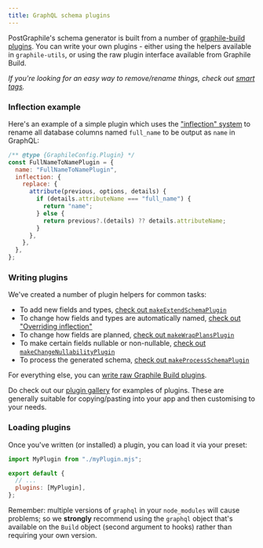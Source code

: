 ```yaml
---
title: GraphQL schema plugins
---
```


PostGraphile's schema generator is built from a number of
[graphile-build plugins](https://build.graphile.org/graphile-build/5/plugins/). You can
write your own plugins - either using the helpers available in `graphile-utils`,
or using the raw plugin interface available from Graphile Build.

_If you're looking for an easy way to remove/rename things, check out
[smart tags](./smart-tags)._

### Inflection example

Here's an example of a simple plugin which uses the ["inflection"
system](./inflection) to rename all database columns named `full_name` to be
output as `name` in GraphQL:

```js
/** @type {GraphileConfig.Plugin} */
const FullNameToNamePlugin = {
  name: "FullNameToNamePlugin",
  inflection: {
    replace: {
      attribute(previous, options, details) {
        if (details.attributeName === "full_name") {
          return "name";
        } else {
          return previous?.(details) ?? details.attributeName;
        }
      },
    },
  },
};
```

### Writing plugins

We've created a number of plugin helpers for common tasks:

- To add new fields and types,
  [check out `makeExtendSchemaPlugin`](./make-extend-schema-plugin)
- To change how fields and types are automatically named,
  [check out "Overriding inflection"](./inflection#overriding-inflection)
- To change how fields are planned,
  [check out `makeWrapPlansPlugin`](./make-wrap-plans-plugin)
- To make certain fields nullable or non-nullable,
  [check out `makeChangeNullabilityPlugin`](./make-change-nullability-plugin)
- To process the generated schema,
  [check out `makeProcessSchemaPlugin`](./make-process-schema-plugin)

For everything else, you can
[write raw Graphile Build plugins](./extending-raw).

Do check out our [plugin gallery](./plugin-gallery) for examples of plugins.
These are generally suitable for copying/pasting into your app and then
customising to your needs.

### Loading plugins

Once you've written (or installed) a plugin, you can load it via your preset:

```js title="graphile.config.mjs"
import MyPlugin from "./myPlugin.mjs";

export default {
  // ...
  plugins: [MyPlugin],
};
```

Remember: multiple versions of `graphql` in your `node_modules` will cause
problems; so we **strongly** recommend using the `graphql` object that's
available on the `Build` object (second argument to hooks) rather than requiring
your own version.
